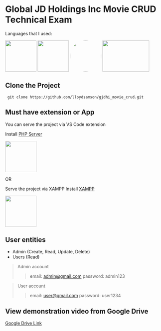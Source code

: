 # Global JD Holdings Inc Movie CRUD Technical Exam

Languages that I used:


 <p align="left">  
<img src="https://cdn.pixabay.com/photo/2017/08/05/11/16/logo-2582748_960_720.png" width="100" height="100" />  
<img src="https://cdn.pixabay.com/photo/2017/08/05/11/16/logo-2582747_960_720.png" width="100" height="100" />  
<img src="https://cdn.pixabay.com/photo/2015/04/23/17/41/javascript-736400_960_720.png" width="100" height="100" style="border-radius:100px;" />  
<img src="https://cdn.freebiesupply.com/logos/large/2x/php-1-logo-png-transparent.png" width="150" height="100" />  
</p>

   
## Clone the Project

     git clone https://github.com/lloydsamson/gjdhi_movie_crud.git


## Must have extension or App

You can serve the project via VS Code extension 

Install [PHP Server](https://marketplace.visualstudio.com/items?itemName=brapifra.phpserver)
<p align="left">
<img src="https://brapifra.gallerycdn.vsassets.io/extensions/brapifra/phpserver/3.0.2/1618410314644/Microsoft.VisualStudio.Services.Icons.Default" width="100" height="100" />  
</p>
OR

Serve the project via XAMPP
Install [XAMPP](https://www.apachefriends.org/download.html)
<p align="left">
<img src="https://upload.wikimedia.org/wikipedia/en/thumb/7/78/XAMPP_logo.svg/1200px-XAMPP_logo.svg.png" width="100" height="100" />  
</p>

##  User entities

 - Admin (Create, Read, Update, Delete)
 - Users (Read)

> Admin account 
>> email: admin@gmail.com 
>>password: admin123  

> User account 
>> email: user@gmail.com 
>>password: user1234  



## View demonstration video from Google Drive
[Google Drive Link](https://drive.google.com/drive/folders/1--siCvCNVtkSHaJaK0dh3onUCKjhOTdN?usp=sharing)